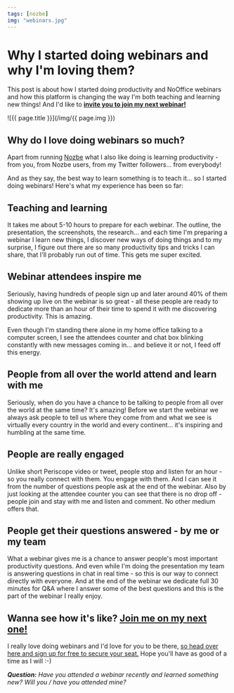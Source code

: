 ```yaml
---
tags: [nozbe]
img: "webinars.jpg"
---
```


# Why I started doing webinars and why I'm loving them?

This post is about how I started doing productivity and NoOffice webinars and how this platform is changing the way I'm both teaching and learning new things! And I'd like to **[invite you to join my next webinar!][w]**

<!--More-->

![{{ page.title }}](/img/{{ page.img }})

## Why do I love doing webinars so much?

Apart from running [Nozbe][n] what I also like doing is learning productivity - from you, from Nozbe users, from my Twitter followers... from everybody!

And as they say, the best way to learn something is to teach it... so I started doing webinars! Here's what my experience has been so far:

## Teaching and learning

It takes me about 5-10 hours to prepare for each webinar. The outline, the presentation, the screenshots, the research... and each time I'm preparing a webinar I learn new things, I discover new ways of doing things and to my surprise, I figure out there are so many productivity tips and tricks I can share, that I'll probably run out of time. This gets me super excited.

## Webinar attendees inspire me

Seriously, having hundreds of people sign up and later around 40% of them showing up live on the webinar is so great - all these people are ready to dedicate more than an hour of their time to spend it with me discovering productivity. This is amazing.

Even though I'm standing there alone in my home office talking to a computer screen, I see the attendees counter and chat box blinking constantly with new messages coming in... and believe it or not, I feed off this energy.

## People from all over the world attend and learn with me

Seriously, when do you have a chance to be talking to people from all over the world at the same time? It's amazing! Before we start the webinar we always ask people to tell us where they come from and what we see is virtually every country in the world and every continent... it's inspiring and humbling at the same time.

## People are really engaged

Unlike short Periscope video or tweet, people stop and listen for an hour - so you really connect with them. You engage with them. And I can see it from the number of questions people ask at the end of the webinar. Also by just looking at the attendee counter you can see that there is no drop off - people join and stay with me and listen and comment. No other medium offers that.

## People get their questions answered - by me or my team

What a webinar gives me is a chance to answer people's most important productivity questions. And even while I'm doing the presentation my team is answering questions in chat in real time - so this is our way to connect directly with everyone. And at the end of the webinar we dedicate full 30 minutes for Q&A where I answer some of the best questions and this is the part of the webinar I really enjoy.

## Wanna see how it's like? [Join me on my next one!][w]

I really love doing webinars and I'd love for you to be there, [so head over here and sign up for free to secure your seat.][w] Hope you'll have as good of a time as I will :-)

***Question:*** *Have you attended a webinar recently and learned something new? Will you / have you attended mine?*

[d]: http://db.tt/kD7Liux
[t]: https://twitter.com/MSliwinski
[p]: https://michael.gratis/thepodcastfm
[n]: https://nozbe.com/?a=mike
[r]: https://michael.gratis/radex
[i]: https://michael.gratis/thepodcast
[o]: https://michael.gratis/ipadonly
[w]: https://nozbe.com/webinar
[pm]: http://productivemag.com/
[mo]: https://nooffice.org/
[mu]: https://medium.com/@MSliwinski
[m]: https://nooffice.org/why-i-started-doing-webinars-and-why-im-loving-them-will-you-join-me-today-576084bb98e